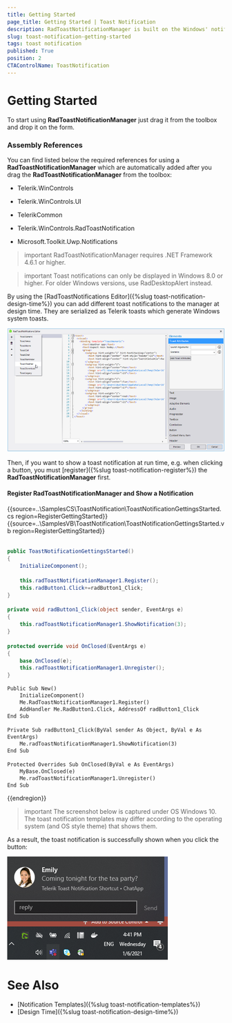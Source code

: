 ```yaml
---
title: Getting Started
page_title: Getting Started | Toast Notification
description: RadToastNotificationManager is built on the Windows' notification system, making it easier for our customers to create and manage notifications.  
slug: toast-notification-getting-started
tags: toast notification
published: True
position: 2 
CTAControlName: ToastNotification
---
```


# Getting Started

To start using **RadToastNotificationManager** just drag it from the toolbox and drop it on the form.

### Assembly References

You can find listed below the required references for using a **RadToastNotificationManager** which are automatically added after you drag the **RadToastNotificationManager** from the toolbox:

* Telerik.WinControls

* Telerik.WinControls.UI

* TelerikCommon

* Telerik.WinControls.RadToastNotification

* Microsoft.Toolkit.Uwp.Notifications

>important RadToastNotificationManager requires .NET Framework 4.6.1 or higher.

>important Toast notifications can only be displayed in Windows 8.0 or higher. For older Windows versions, use RadDesktopAlert instead.

By using the [RadToastNotifications Editor]({%slug toast-notification-design-time%}) you can add different toast notifications to the manager at design time. They are serialized as Telerik toasts which generate Windows system toasts. 

![winforms/toast-notification-design-time003](images/toast-notification-design-time003.png) 

Then, if you want to show a toast notification at run time, e.g. when clicking a button, you must [register]({%slug toast-notification-register%}) the **RadToastNotificationManager** first. 

#### Register RadToastNotificationManager and Show a Notification

{{source=..\SamplesCS\ToastNotification\ToastNotificationGettingsStarted.cs region=RegisterGettingStarted}} 
{{source=..\SamplesVB\ToastNotification\ToastNotificationGettingsStarted.vb region=RegisterGettingStarted}}

````C#

public ToastNotificationGettingsStarted()
{
    InitializeComponent();

    this.radToastNotificationManager1.Register();
    this.radButton1.Click+=radButton1_Click;
}

private void radButton1_Click(object sender, EventArgs e)
{
    this.radToastNotificationManager1.ShowNotification(3);
}

protected override void OnClosed(EventArgs e)
{
    base.OnClosed(e);
    this.radToastNotificationManager1.Unregister();
}


````
````VB.NET
Public Sub New()
    InitializeComponent()
    Me.RadToastNotificationManager1.Register()
    AddHandler Me.RadButton1.Click, AddressOf radButton1_Click
End Sub

Private Sub radButton1_Click(ByVal sender As Object, ByVal e As EventArgs)
    Me.radToastNotificationManager1.ShowNotification(3)
End Sub

Protected Overrides Sub OnClosed(ByVal e As EventArgs)
    MyBase.OnClosed(e)
    Me.radToastNotificationManager1.Unregister()
End Sub

````

{{endregion}}

>important The screenshot below is captured under OS Windows 10. The toast notification templates may differ according to the operating system (and OS style theme) that shows them.
  
As a result, the toast notification is successfully shown when you click the button:

![winforms/toast-notification-getting-started001](images/toast-notification-getting-started001.png) 



# See Also

* [Notification Templates]({%slug toast-notification-templates%})
* [Design Time]({%slug toast-notification-design-time%})
 
        
